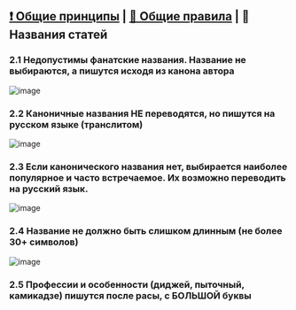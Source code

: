 ## [❗ Общие принципы](https://github.com/skibidiwiki/wiki/blob/main/rules/README.md) | [📃 Общие правила](https://github.com/skibidiwiki/wiki/blob/main/rules/1general.md) | 👤 Названия статей
### 2.1 Недопустимы фанатские названия. Название не выбираются, а пишутся исходя из канона автора
![image](https://github.com/skibidiwiki/wiki/assets/87380272/d035592f-d5e6-4413-976a-5a76e258e1d0)

### 2.2 Каноничные названия **НЕ** переводятся, но пишутся на русском языке (транслитом)
![image](https://github.com/skibidiwiki/wiki/assets/87380272/5acb7c36-3a78-4cd9-ae92-46da3e5d90d2)

### 2.3 Если канонического названия нет, выбирается наиболее популярное и часто встречаемое. Их возможно переводить на русский язык.
![image](https://github.com/skibidiwiki/wiki/assets/87380272/f30e27e5-174d-4008-8b40-593db2ec761e)

### 2.4 Название не должно быть слишком длинным (не более 30+ символов)
![image](https://github.com/skibidiwiki/wiki/assets/87380272/fbbf7a11-be06-4868-935b-2edb1101a538)

### 2.5 Профессии и особенности (диджей, пыточный, камикадзе) пишутся после расы, с БОЛЬШОЙ буквы
